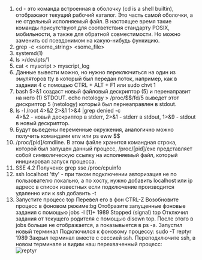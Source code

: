 1. cd - это команда встроенная в оболочку (cd is a shell builtin), отображают текущий рабочий каталог. Это часть самой оболочки, а не отдельный исполняемый файл. В настоящее время такие команды присутствуют для соответствия стандарту POSIX, мобильности, а также для обратной совместимости. Но можно заменить cd псевдонимом на какую-нибудь функицию.
2. grep -c <some_string> <some_file>  
3. systemd(1)  
4. ls >/dev/pts/1  
5. cat < myscript > myscript_log
6. Данные вывести можно, но нужно переключиться на один из эмуляторов tty в который был передан поток, например, как в задании 4 с помощью CTRL + ALT + F1 или sudo chvt 1  
7. bash 5>&1 создаст новый файловый дескриптор (5) и перенаправит на него (1) STDOUT. echo netology > /proc/$$/fd/5 выведет этот дискриптор 5 (netology) который был пернеаправлен в stdout.  
8. ls -l /root 4>&2 2>&1 1>&4 |grep denied -c  
   4>&2 - новый дескриптор в stderr, 2>&1 - stderr в stdout, 1>&9 - stdout в новый дескриптор.  
9. Будут выведены переменные окружения, аналогично можно получить командами env или ps eww $$  
10. /proc/[pid]/cmdline. В этом файле хранится командная строка, которой был запущен данный процесс, /proc/[pid]/exe представляет собой символическую ссылку на исполняемый файл, который инициировал запуск процесса.  
11. SSE 4.2 Получено: grep sse /proc/cpuinfo
12. ssh localhost 'tty' - при таком подключении авторизация не по пользователю локально, а по хосту, нужно добавить localhost или ip адресс в список известных если подключение производится удаленно или к ssh добавить -t  
13. Запустите процесс top
    Перевел его в фон CTRL-Z
    Возобновите процесс в фоновом режиме:bg
    Отобразите запущенные фоновые задания с помощью jobs -l
    [1]+ 1989 Stopped (signal) top
    Отключил задания от текущего родителя с помощью disown top. После этого в jobs больше не отображается, а показывыется в  ps -a.
    Запустил новый терминал
    Подключился к фоновому процессу: sudo -T reptyr 1989
    Закрыл терминал вместе с сессией ssh.
    Переподключите ssh, в новом терминале и видим наш перехваченный процесс:     
![reptyr](https://user-images.githubusercontent.com/26553608/149902615-83bd45fd-5737-4963-8fc9-0a8c2c839256.PNG)
